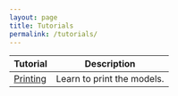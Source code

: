 ```yaml
---
layout: page
title: Tutorials
permalink: /tutorials/
---
```

|Tutorial|Description|
|---|---|
|[Printing](/tutorials/sample)|Learn to print the models.|
